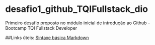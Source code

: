 # desafio1_github_TQIFullstack_dio
Primeiro desafio proposto no módulo inicial de introdução ao Github - Bootcamp TQI Fullstack Developer

##Links úteis:
[Sintaxe básica Markdown](https://www.markdownguide.org/)
